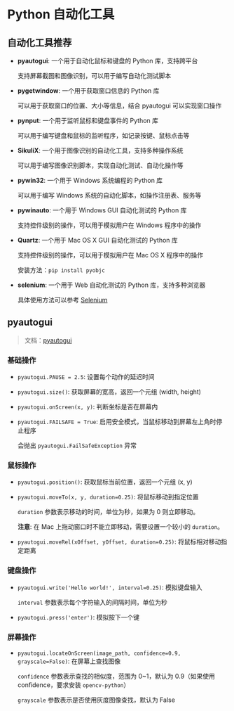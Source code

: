 # Python 自动化工具

## 自动化工具推荐

- **pyautogui**: 一个用于自动化鼠标和键盘的 Python 库，支持跨平台

  支持屏幕截图和图像识别，可以用于编写自动化测试脚本

- **pygetwindow**: 一个用于获取窗口信息的 Python 库

  可以用于获取窗口的位置、大小等信息，结合 pyautogui 可以实现窗口操作

- **pynput**: 一个用于监听鼠标和键盘事件的 Python 库

  可以用于编写键盘和鼠标的监听程序，如记录按键、鼠标点击等

- **SikuliX**: 一个用于图像识别的自动化工具，支持多种操作系统

  可以用于编写图像识别脚本，实现自动化测试、自动化操作等

- **pywin32**: 一个用于 Windows 系统编程的 Python 库

  可以用于编写 Windows 系统的自动化脚本，如操作注册表、服务等

- **pywinauto**: 一个用于 Windows GUI 自动化测试的 Python 库

  支持控件级别的操作，可以用于模拟用户在 Windows 程序中的操作

- **Quartz**: 一个用于 Mac OS X GUI 自动化测试的 Python 库

  支持控件级别的操作，可以用于模拟用户在 Mac OS X 程序中的操作

  安装方法：`pip install pyobjc`

- **selenium**: 一个用于 Web 自动化测试的 Python 库，支持多种浏览器

  具体使用方法可以参考 [Selenium](./python_selenium)

## pyautogui

> 文档：[pyautogui](https://pyautogui.readthedocs.io/en/latest/)

### 基础操作

- `pyautogui.PAUSE = 2.5`: 设置每个动作的延迟时间

- `pyautogui.size()`: 获取屏幕的宽高，返回一个元组 (width, height)

- `pyautogui.onScreen(x, y)`: 判断坐标是否在屏幕内

- `pyautogui.FAILSAFE = True`: 启用安全模式，当鼠标移动到屏幕左上角时停止程序

  会抛出 `pyautogui.FailSafeException` 异常

### 鼠标操作

- `pyautogui.position()`: 获取鼠标当前位置，返回一个元组 (x, y)

- `pyautogui.moveTo(x, y, duration=0.25)`: 将鼠标移动到指定位置

  `duration` 参数表示移动的时间，单位为秒，如果为 0 则立即移动。

  **注意**: 在 Mac 上拖动窗口时不能立即移动，需要设置一个较小的 `duration`。

- `pyautogui.moveRel(xOffset, yOffset, duration=0.25)`: 将鼠标相对移动指定距离

### 键盘操作

- `pyautogui.write('Hello world!', interval=0.25)`: 模拟键盘输入

  `interval` 参数表示每个字符输入的间隔时间，单位为秒

- `pyautogui.press('enter')`: 模拟按下一个键

### 屏幕操作

- `pyautogui.locateOnScreen(image_path, confidence=0.9, grayscale=False)`: 在屏幕上查找图像

  `confidence` 参数表示查找的相似度，范围为 0~1，默认为 0.9（如果使用 confidence，要求安装 `opencv-python`）

  `grayscale` 参数表示是否使用灰度图像查找，默认为 False
